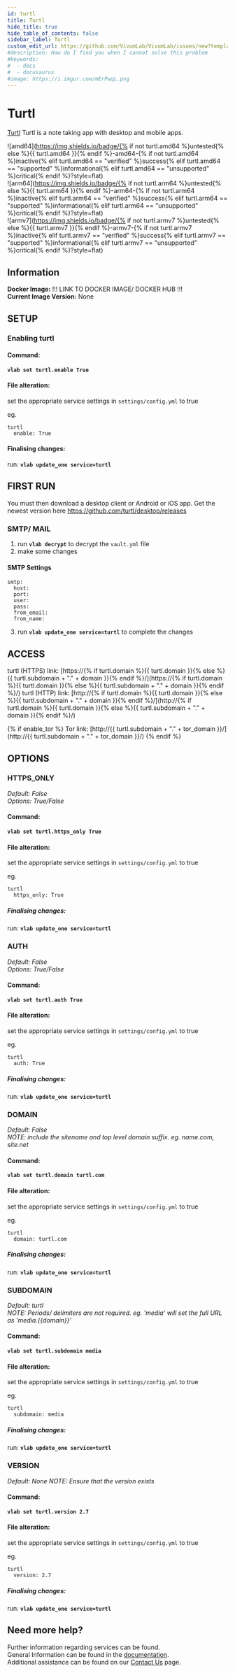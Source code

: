 ```yaml
---
id: turtl
title: Turtl
hide_title: true
hide_table_of_contents: false
sidebar_label: Turtl
custom_edit_url: https://github.com/VivumLab/VivumLab/issues/new?template=documentation.md
#description: How do I find you when I cannot solve this problem
#keywords:
#  - docs
#  - docusaurus
#image: https://i.imgur.com/mErPwqL.png
---
```


# Turtl

[Turtl](https://github.com/turtl/server) Turtl is a note taking app with desktop and mobile apps.

![amd64](https://img.shields.io/badge/{% if not turtl.amd64 %}untested{% else %}{{ turtl.amd64 }}{% endif %}-amd64-{% if not turtl.amd64 %}inactive{% elif turtl.amd64 == "verified" %}success{% elif turtl.amd64 == "supported" %}informational{% elif turtl.amd64 == "unsupported" %}critical{% endif %}?style=flat) <br />
![arm64](https://img.shields.io/badge/{% if not turtl.arm64 %}untested{% else %}{{ turtl.arm64 }}{% endif %}-arm64-{% if not turtl.arm64 %}inactive{% elif turtl.arm64 == "verified" %}success{% elif turtl.arm64 == "supported" %}informational{% elif turtl.arm64 == "unsupported" %}critical{% endif %}?style=flat) <br />
![armv7](https://img.shields.io/badge/{% if not turtl.armv7 %}untested{% else %}{{ turtl.armv7 }}{% endif %}-armv7-{% if not turtl.armv7 %}inactive{% elif turtl.armv7 == "verified" %}success{% elif turtl.armv7 == "supported" %}informational{% elif turtl.armv7 == "unsupported" %}critical{% endif %}?style=flat) <br />

## Information


**Docker Image:** !!! LINK TO DOCKER IMAGE/ DOCKER HUB !!! <br />
**Current Image Version:** None

## SETUP

### Enabling turtl

#### Command:

**`vlab set turtl.enable True`**

#### File alteration:

set the appropriate service settings in `settings/config.yml` to true

eg.
```
turtl
  enable: True
```

#### Finalising changes:

run: **`vlab update_one service=turtl`**

## FIRST RUN

You must then download a desktop client or Android or iOS app. Get the newest version here <https://github.com/turtl/desktop/releases>

### SMTP/ MAIL

1. run **`vlab decrypt`** to decrypt the `vault.yml` file
2. make some changes


#### SMTP Settings
```
smtp:
  host:
  port:
  user:
  pass:
  from_email:
  from_name:
```

3. run **`vlab update_one service=turtl`** to complete the changes


## ACCESS

turtl (HTTPS) link: [https://{% if turtl.domain %}{{ turtl.domain }}{% else %}{{ turtl.subdomain + "." + domain }}{% endif %}/](https://{% if turtl.domain %}{{ turtl.domain }}{% else %}{{ turtl.subdomain + "." + domain }}{% endif %}/)
turtl (HTTP) link: [http://{% if turtl.domain %}{{ turtl.domain }}{% else %}{{ turtl.subdomain + "." + domain }}{% endif %}/](http://{% if turtl.domain %}{{ turtl.domain }}{% else %}{{ turtl.subdomain + "." + domain }}{% endif %}/)

{% if enable_tor %}
Tor link: [http://{{ turtl.subdomain + "." + tor_domain }}/](http://{{ turtl.subdomain + "." + tor_domain }}/)
{% endif %}

## OPTIONS

### HTTPS_ONLY
*Default: False* <br />
*Options: True/False*

#### Command:

**`vlab set turtl.https_only True`**

#### File alteration:

set the appropriate service settings in `settings/config.yml` to true

eg.
```
turtl
  https_only: True
```

##### Finalising changes:

run: **`vlab update_one service=turtl`**

### AUTH
*Default: False* <br />
*Options: True/False*

#### Command:

**`vlab set turtl.auth True`**

#### File alteration:

set the appropriate service settings in `settings/config.yml` to true

eg.
```
turtl
  auth: True
```

##### Finalising changes:

run: **`vlab update_one service=turtl`**

### DOMAIN
*Default: False* <br />
*NOTE: include the sitename and top level domain suffix. eg. name.com, site.net*

#### Command:

**`vlab set turtl.domain turtl.com`**

#### File alteration:

set the appropriate service settings in `settings/config.yml` to true

eg.
```
turtl
  domain: turtl.com
```

##### Finalising changes:

run: **`vlab update_one service=turtl`**

### SUBDOMAIN
*Default: turtl* <br />
*NOTE: Periods/ delimiters are not required. eg. 'media' will set the full URL as 'media.{{domain}}'*

#### Command:

**`vlab set turtl.subdomain media`**

#### File alteration:

set the appropriate service settings in `settings/config.yml` to true

eg.
```
turtl
  subdomain: media
```

##### Finalising changes:

run: **`vlab update_one service=turtl`**

### VERSION
*Default: None*
*NOTE: Ensure that the version exists*

#### Command:

**`vlab set turtl.version 2.7`**

#### File alteration:

set the appropriate service settings in `settings/config.yml` to true

eg.
```
turtl
  version: 2.7
```

##### Finalising changes:

run: **`vlab update_one service=turtl`**

## Need more help?
Further information regarding services can be found. <br />
General Information can be found in the [documentation](https://docs.vivumlab.com). <br />
Additional assistance can be found on our [Contact Us](https://docs.vivumlab.com/Contact-us) page.
